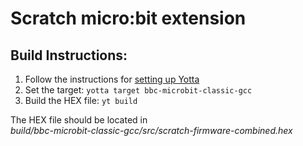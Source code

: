 # Scratch micro:bit extension

## Build Instructions:
1. Follow the instructions for [setting up Yotta](https://lancaster-university.github.io/microbit-docs/offline-toolchains/)
2. Set the target:
   `yotta target bbc-microbit-classic-gcc`
3. Build the HEX file:
   `yt build`

The HEX file should be located in  
*build/bbc-microbit-classic-gcc/src/scratch-firmware-combined.hex*
